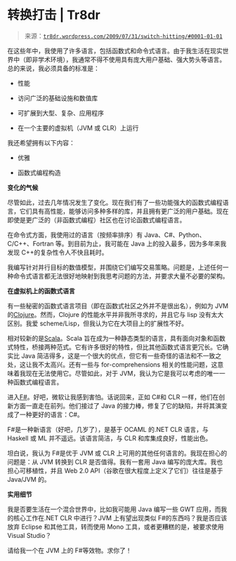 <!--yml

类别：未分类

日期：2024-05-18 15:39:52

-->

# 转换打击 | Tr8dr

> 来源：[`tr8dr.wordpress.com/2009/07/31/switch-hitting/#0001-01-01`](https://tr8dr.wordpress.com/2009/07/31/switch-hitting/#0001-01-01)

在这些年中，我使用了许多语言，包括函数式和命令式语言。由于我生活在现实世界中（即非学术环境），我通常不得不使用具有庞大用户基础、强大势头等语言。总的来说，我必须具备的标准是：

+   性能

+   访问广泛的基础设施和数值库

+   可扩展到大型、复杂、应用程序

+   在一个主要的虚拟机（JVM 或 CLR）上运行

我还希望拥有以下内容：

+   优雅

+   函数式编程构造

**变化的气候**

尽管如此，过去几年情况发生了变化。现在我们有了一些功能强大的函数式编程语言，它们具有高性能，能够访问多种多样的库，并且拥有更广泛的用户基础。现在即使是更广泛的（非函数式编程）社区也在讨论函数式编程语言。

在命令式方面，我使用过的语言（按频率排序）有 Java、C#、Python、C/C++、Fortran 等。到目前为止，我可能在 Java 上的投入最多，因为多年来我发现 C++的复杂性令人不快且耗时。

我编写针对并行目标的数值模型，并围绕它们编写交易策略。问题是，上述任何一种命令式语言都无法很好地映射到我思考问题的方法，并要求大量不必要的架构。

**在虚拟机上的函数式语言**

有一些秘密的函数式语言项目（即在函数式社区之外并不是很出名），例如为 JVM 的[Clojure](http://clojure.org/)。然而，Clojure 的性能水平并非我所寻求的，并且它与 lisp 没有太大区别。我爱 scheme/Lisp，但我认为它在大项目上的扩展性不好。

相对较新的是[Scala](http://www.scala-lang.org/)。Scala 旨在成为一种静态类型的语言，具有面向对象和函数式特性，桥接两种范式。它有许多很好的特性，但比其他函数式语言更冗长。它确实比 Java 简洁得多，这是一个很大的优点，但它有一些奇怪的语法和不一致之处，这让我不太高兴。还有一些与 for-comprehensions 相关的性能问题，这意味着我现在无法使用它。尽管如此，对于 JVM，我认为它是我可以考虑的唯一一种函数式编程语言。

进入[F#](http://research.microsoft.com/en-us/um/cambridge/projects/fsharp/)。好吧，微软让我感到害怕。话说回来，正如 C#和 CLR 一样，他们在创新方面一直走在前列。他们接过了 Java 的接力棒，修复了它的缺陷，并将其演变成了一种更好的语言：C#。

F#是一种新语言（好吧，几岁了），是基于 OCAML 的.NET CLR 语言，与 Haskell 或 ML 并不遥远。该语言简洁，与 CLR 和库集成良好，性能出色。

坦白说，我认为 F#是优于 JVM 或 CLR 上可用的其他任何语言的。我现在担心的问题是：从 JVM 转换到 CLR 是否值得。我有一套用 Java 编写的庞大库。我也担心可移植性，并且 Web 2.0 API（谷歌在很大程度上定义了它们）往往是基于 Java/JVM 的。

**实用细节**

我是否要生活在一个混合世界中，比如我可能用 Java 编写一些 GWT 应用，而我的核心工作在.NET CLR 中进行？JVM 上有望出现类似 F#的东西吗？我是否应该放弃 Eclipse 和其他工具，转而使用 Mono 工具，或者更糟糕的是，被要求使用 Visual Studio？

请给我一个在 JVM 上的 F#等效物。求你了！
